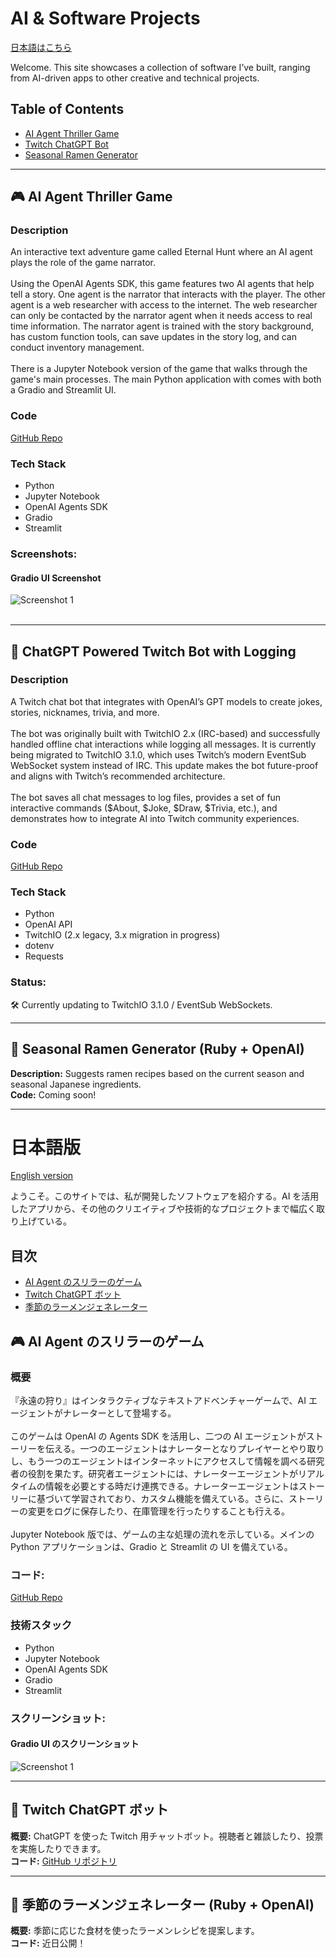 # AI & Software Projects

[日本語はこちら](#日本語版)

Welcome. This site showcases a collection of software I’ve built, ranging from AI-driven apps to other creative and technical projects.

## Table of Contents

- [AI Agent Thriller Game](#-ai-agent-thriller-game)
- [Twitch ChatGPT Bot](#-twitch-chatgpt-bot)
- [Seasonal Ramen Generator](#-seasonal-ramen-generator-ruby--openai)

---

## 🎮 AI Agent Thriller Game

### Description

An interactive text adventure game called Eternal Hunt where an AI agent plays the role of the game narrator.
<br/><br/>
Using the OpenAI Agents SDK, this game features two AI agents that help tell a story. One agent is the narrator that interacts with the player. The other agent is a web researcher with access to the internet. The web researcher can only be contacted by the narrator agent when it needs access to real time information. The narrator agent is trained with the story background, has custom function tools, can save updates in the story log, and can conduct inventory management.
<br/><br/>
There is a Jupyter Notebook version of the game that walks through the game's main processes. The main Python application with comes with both a Gradio and Streamlit UI.

### Code

[GitHub Repo](https://github.com/swallace100/thriller-game-ai-agent)

### Tech Stack

- Python
- Jupyter Notebook
- OpenAI Agents SDK
- Gradio
- Streamlit

### **Screenshots:**

#### Gradio UI Screenshot

![Screenshot 1](images/Gradio_Eternal_Hunt.jpg)
<br/><br/>

---

## 🤖 ChatGPT Powered Twitch Bot with Logging

### Description

A Twitch chat bot that integrates with OpenAI’s GPT models to create jokes, stories, nicknames, trivia, and more.
<br/><br/>
The bot was originally built with TwitchIO 2.x (IRC-based) and successfully handled offline chat interactions while logging all messages. It is currently being migrated to TwitchIO 3.1.0, which uses Twitch’s modern EventSub WebSocket system instead of IRC. This update makes the bot future-proof and aligns with Twitch’s recommended architecture.
<br/><br/>
The bot saves all chat messages to log files, provides a set of fun interactive commands ($About, $Joke, $Draw, $Trivia, etc.), and demonstrates how to integrate AI into Twitch community experiences.

### Code

[GitHub Repo](https://github.com/swallace100/ChatGPT-Powered-Twitch-Bot-With-Logging)

### Tech Stack

- Python
- OpenAI API
- TwitchIO (2.x legacy, 3.x migration in progress)
- dotenv
- Requests

### Status:

🛠 Currently updating to TwitchIO 3.1.0 / EventSub WebSockets.

---

## 🍜 Seasonal Ramen Generator (Ruby + OpenAI)

**Description:** Suggests ramen recipes based on the current season and seasonal Japanese ingredients.  
**Code:** Coming soon!

---

# 日本語版

[English version](#ai--software-projects)

ようこそ。このサイトでは、私が開発したソフトウェアを紹介する。AI を活用したアプリから、その他のクリエイティブや技術的なプロジェクトまで幅広く取り上げている。

## 目次

- [AI Agent のスリラーのゲーム](#-ai-agentのスリラーのゲーム)
- [Twitch ChatGPT ボット](#-twitch-chatgptボット)
- [季節のラーメンジェネレーター](#-季節のラーメンジェネレーター-ruby--openai)

## 🎮 AI Agent のスリラーのゲーム

### 概要

『永遠の狩り』はインタラクティブなテキストアドベンチャーゲームで、AI エージェントがナレーターとして登場する。
<br/><br/>
このゲームは OpenAI の Agents SDK を活用し、二つの AI エージェントがストーリーを伝える。一つのエージェントはナレーターとなりプレイヤーとやり取りし、もう一つのエージェントはインターネットにアクセスして情報を調べる研究者の役割を果たす。研究者エージェントには、ナレーターエージェントがリアルタイムの情報を必要とする時だけ連携できる。ナレーターエージェントはストーリーに基づいて学習されており、カスタム機能を備えている。さらに、ストーリーの変更をログに保存したり、在庫管理を行ったりすることも行える。
<br/><br/>
Jupyter Notebook 版では、ゲームの主な処理の流れを示している。メインの Python アプリケーションは、Gradio と Streamlit の UI を備えている。

### コード:

[GitHub Repo](https://github.com/swallace100/thriller-game-ai-agent)

### 技術スタック

- Python
- Jupyter Notebook
- OpenAI Agents SDK
- Gradio
- Streamlit

### **スクリーンショット:**

#### Gradio UI のスクリーンショット

![Screenshot 1](images/Gradio_Eternal_Hunt_jp.jpg)

---

## 💬 Twitch ChatGPT ボット

**概要:** ChatGPT を使った Twitch 用チャットボット。視聴者と雑談したり、投票を実施したりできます。  
**コード:** [GitHub リポジトリ](https://github.com/swallace100/twitch-bot)

---

## 🍜 季節のラーメンジェネレーター (Ruby + OpenAI)

**概要:** 季節に応じた食材を使ったラーメンレシピを提案します。  
**コード:** 近日公開！
